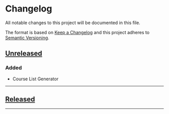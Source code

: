 # Changelog

All notable changes to this project will be documented in this file.

The format is based on [Keep a Changelog][keep a changelog] and this project adheres to [Semantic Versioning][semantic versioning].

## [Unreleased][unreleased]

### Added

-   Course List Generator

---

## [Released][released]

---

<!-- Links -->

[keep a changelog]: https://keepachangelog.com/
[semantic versioning]: https://semver.org/

<!-- Versions -->

[unreleased]: https://github.com/chronophylos/sir/compare/v0.1.0...HEAD
[released]: https://github.com/chronophylos/sir/releases
[0.2.0]: https://github.com/chronophylos/sir/compare/v0.1.0..v0.2.0
[0.1.0]: https://github.com/chronophylos/sir/releases/v0.1.0
